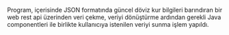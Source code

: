 Program, içerisinde JSON formatında güncel döviz kur bilgileri barındıran bir web rest api üzerinden veri çekme, veriyi dönüştürme ardından gerekli Java componentleri ile birlikte kullanıcıya istenilen veriyi sunma işlem yapıldı.
